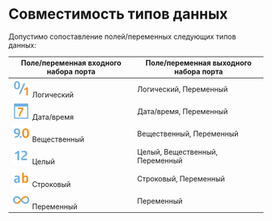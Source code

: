 # Совместимость типов данных

Допустимо сопоставление полей/переменных следующих типов данных:

 | Поле/переменная входного набора порта | Поле/переменная выходного набора порта |
 | -------- | -------- |
 | ![](../media/app/icons/datatype_18/datatype_default-04.svg) Логический | Логический, Переменный |
 | ![](../media/app/icons/datatype_18/datatype_default-05.svg) Дата/время | Дата/время, Переменный |
 | ![](../media/app/icons/datatype_18/datatype_default-03.svg) Вещественный | Вещественный, Переменный |
 | ![](../media/app/icons/datatype_18/datatype_default-02.svg) Целый | Целый, Вещественный, Переменный |
 | ![](../media/app/icons/datatype_18/datatype_default-01.svg) Строковый | Строковый, Переменный |
 | ![](../media/app/icons/datatype_18/datatype_default-06.svg) Переменный | Переменный |
